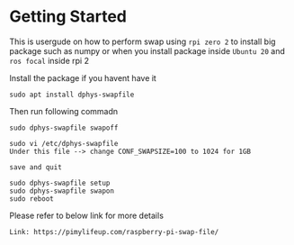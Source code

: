 # Getting Started

This is usergude on how to perform swap using `rpi zero 2` to install big package such as numpy or 
when you install package inside `Ubuntu 20` and `ros focal` inside rpi 2

Install the package if you havent have it
```
sudo apt install dphys-swapfile
```
Then run following commadn
```
sudo dphys-swapfile swapoff 

sudo vi /etc/dphys-swapfile
Under this file --> change CONF_SWAPSIZE=100 to 1024 for 1GB

save and quit

sudo dphys-swapfile setup
sudo dphys-swapfile swapon
sudo reboot
```

Please refer to below link for more details
```
Link: https://pimylifeup.com/raspberry-pi-swap-file/
```

